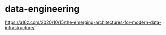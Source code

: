 # data-engineering

https://a16z.com/2020/10/15/the-emerging-architectures-for-modern-data-infrastructure/
